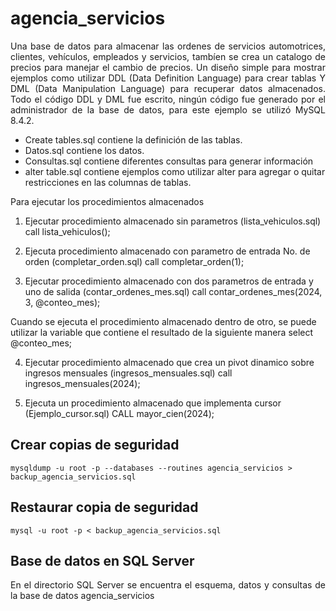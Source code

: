 # agencia_servicios
<p align="justify"> Una base de datos para almacenar las ordenes de servicios automotrices, clientes, vehículos, empleados y servicios, tambíen se crea un catalogo de precios para manejar el cambio de precios.  Un diseño simple para mostrar ejemplos como utilizar DDL (Data Definition Language) para crear tablas Y DML (Data Manipulation Language) para recuperar datos almacenados. Todo el código DDL y DML fue escrito, ningún código fue generado por el administrador de la base de datos, para este ejemplo se utilizó MySQL 8.4.2.</p>

- Create tables.sql contiene la definición de las tablas.
- Datos.sql contiene los datos.
- Consultas.sql contiene diferentes consultas para generar información
- alter table.sql contiene ejemplos como utilizar alter para agregar o quitar restricciones en las columnas de tablas.

Para ejecutar los procedimientos almacenados

1. Ejecutar procedimiento almacenado sin parametros (lista_vehiculos.sql)
call lista_vehiculos();

2. Ejecuta procedimiento almacenado con parametro de entrada No. de orden (completar_orden.sql)
call completar_orden(1);

3. Ejecutar procedimiento almacenado con dos parametros de entrada y uno de salida (contar_ordenes_mes.sql)
call contar_ordenes_mes(2024, 3, @conteo_mes);

Cuando se ejecuta el procedimiento almacenado dentro de otro, se puede utilizar la variable que contiene el resultado de la siguiente manera
select @conteo_mes;

4. Ejecutar procedimiento almacenado que crea un pivot dinamico sobre ingresos mensuales (ingresos_mensuales.sql)
call ingresos_mensuales(2024);

5. Ejecuta un procedimiento almacenado que implementa cursor (Ejemplo_cursor.sql)
CALL mayor_cien(2024);

## Crear copias de seguridad
```
mysqldump -u root -p --databases --routines agencia_servicios > backup_agencia_servicios.sql
```
## Restaurar copia de seguridad
```
mysql -u root -p < backup_agencia_servicios.sql 
```

## Base de datos en SQL Server

<p align="justify">En el directorio SQL Server se encuentra el esquema, datos y consultas de la base de datos agencia_servicios</p>

